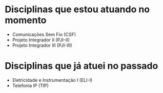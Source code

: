 # Disciplinas que estou atuando no momento

- Comunicações Sem Fio (CSF) 
- Projeto Integrador II (PJI-II)
- Projeto Integrador III (PJI-III)

# Disciplinas que já atuei no passado

- Eletricidade e Instrumentação I (ELI-I)
- Telefonia IP (TIP)